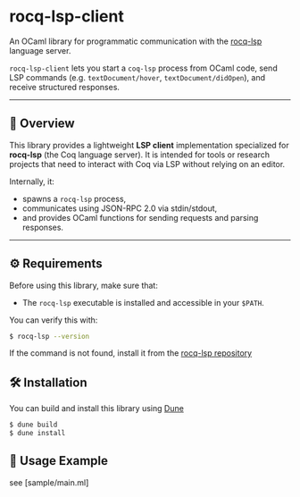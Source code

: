 # rocq-lsp-client

An OCaml library for programmatic communication with the [rocq-lsp](https://github.com/ejgallego/rocq-lsp) language server.

`rocq-lsp-client` lets you start a `coq-lsp` process from OCaml code, send LSP commands (e.g. `textDocument/hover`, `textDocument/didOpen`), and receive structured responses.

---

## 🚀 Overview

This library provides a lightweight **LSP client** implementation specialized for **rocq-lsp** (the Coq language server).
It is intended for tools or research projects that need to interact with Coq via LSP without relying on an editor.

Internally, it:
- spawns a `rocq-lsp` process,
- communicates using JSON-RPC 2.0 via stdin/stdout,
- and provides OCaml functions for sending requests and parsing responses.

---

## ⚙️ Requirements

Before using this library, make sure that:

- The `rocq-lsp` executable is installed and accessible in your `$PATH`.

You can verify this with:

```bash
$ rocq-lsp --version
```

If the command is not found, install it from the [rocq-lsp repository](https://github.com/ejgallego/rocq-lsp)

## 🛠️ Installation

You can build and install this library using [Dune](https://dune.build/)

```bash
$ dune build
$ dune install
```

## 🧩 Usage Example

see [sample/main.ml]

